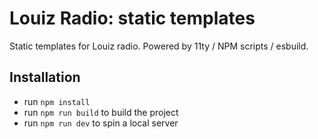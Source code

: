 # Louiz Radio: static templates

Static templates for Louiz radio. Powered by 11ty / NPM scripts / esbuild.

## Installation

- run `npm install`
- run `npm run build` to build the project
- run `npm run dev` to spin a local server
